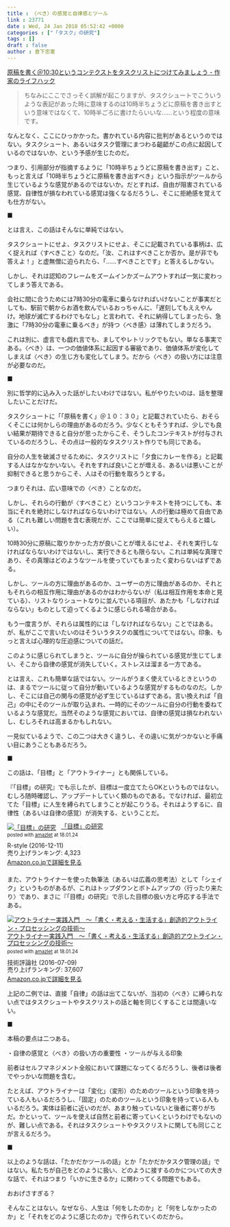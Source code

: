 ```yaml
---
title : 〈べき〉の感覚と自律感とツール
link : 23771
date : Wed, 24 Jan 2018 05:52:42 +0000
categories : ["「タスク」の研究"]
tags : []
draft : false
author : 倉下忠憲
---
```


<a href="http://nokiba.hatenablog.jp/entry/2018/01/20/191120" title="原稿を書く＠10:30というコンテクストをタスクリストにつけてみましょう - 作家のライフハック">原稿を書く＠10:30というコンテクストをタスクリストにつけてみましょう - 作家のライフハック</a>

<blockquote>
ちなみにここでさっそく誤解が起こりますが、タスクシュートでこういうような表記があった時に意味するのは10時半ちょうどに原稿を書き出すという意味ではなくて、10時半ごろに書けたらいいな……という程度の意味です。
</blockquote>

なんとなく、ここにひっかかった。書かれている内容に批判があるというのではない。タスクシュート、あるいはタスク管理にまつわる齟齬がこの点に起因しているのではないか、という予感が生じたのだ。

つまり、引用部分が指摘するように「10時半ちょうどに原稿を書き出す」こと、もっと言えば「10時半ちょうどに原稿を書き出すべき」という指示がツールから生じているような感覚があるのではないか。だとすれば、自由が阻害されている感覚、自律性が損なわれている感覚は強くなるだろうし、そこに拒絶感を覚えても仕方がない。

■

とは言え、この話はそんなに単純ではない。

タスクシュートにせよ、タスクリストにせよ、そこに記載されている事柄は、広く捉えれば〈すべきこと〉なのだ。「汝、これはすべきことか否か。是が非でも答えよ！」と虚無僧に迫られたら、「……すべきことです」と答えるしかない。

しかし、それは認知のフレームをズームインかズームアウトすれば一気に変わってしまう答えである。

会社に間に合うためには7時30分の電車に乗らなければいけないことが事実だとしても、駅前で朝からお酒を飲んでいるおっちゃんに、「遅刻してもええやんけ。地球が滅亡するわけでもなし」と言われて、それに納得してしまったら、急激に「7時30分の電車に乗るべき」が持つ〈べき感〉は薄れてしまうだろう。

これは別に、虚言でも戯れ言でも、ましてやレトリックでもない。単なる事実である。〈べき〉は、一つの価値体系に起因する審級であり、価値体系が変化してしまえば〈べき〉の生じ方も変化してしまう。だから〈べき〉の扱い方には注意が必要なのだ。

■

別に哲学的に込み入った話がしたいわけではない。私がやりたいのは、話を整理したいことだけだ。

タスクシュートに「「原稿を書く」＠１０：３０」と記載されていたら、おそらくそこには何かしらの理由があるのだろう。少なくともそうすれば、少しでも良い結果が期待できると自分が思ったからこそ、そうしたコンテキストが付与されているのだろうし、その点は一般的なタスクリスト作りでも同じである。

自分の人生を破滅させるために、タスクリストに「夕食にカレーを作る」と記載する人はなかなかいない。それをすれば良いことが増える、あるいは悪いことが抑制できると思うからこそ、人はその行動を取ろうとする。

つまりそれは、広い意味での〈べき〉ことなのだ。

しかし、それらの行動が〈すべきこと〉というコンテキストを持つにしても、本当にそれを絶対にしなければならないわけではない。人の行動は極めて自由である（これも難しい問題を含む表現だが、ここでは簡単に捉えてもらえると嬉しい）。

10時30分に原稿に取りかかった方が良いことが増えるにせよ、それを実行しなければならないわけではないし、実行できるとも限らない。これは単純な真理であり、その真理はどのようなツールを使っていてもまったく変わらないはずである。

しかし、ツールの方に理由があるのか、ユーザーの方に理由があるのか、それともそれらの相互作用に理由があるのかはわからないが（私は相互作用を本命と見ている）、リストなりシュートなりに並んでいる項目が、あたかも「しなければならない」ものとして迫ってくるように感じられる場合がある。

もう一度言うが、それらは属性的には「しなければならない」ことではある。が、私がここで言いたいのはそういうタスクの属性についてではない。印象、もっと言えば心理的な圧迫感についての話だ。

このように感じられてしまうと、ツールに自分が操られている感覚が生じてしまい、そこから自律の感覚が消失していく。ストレスは溜まる一方である。

とは言え、これも簡単な話ではない。ツールがうまく使えているときというのは、まるでツールに従って自分が動いているような感覚がするものなのだ。しかし、そこには自己の関与の感覚が必ず生じているはずである。言い換えれば「自己」の中にそのツールが取り込まれ、一時的にそのツールに自分の行動を委ねているような感覚だ。当然そのような感覚においては、自律の感覚は損なわれないし、むしろそれは高まるかもしれない。

一見似ているようで、この二つは大きく違うし、その違いに気がつかないと手痛い目にあうこともあるだろう。

■

この話は、「目標」と「アウトライナー」とも関係している。

『「目標」の研究』でも示したが、目標は一度立てたらOKというものではない。むしろ随時確認し、アップデートしていく類のものである。でなければ、最初立てた「目標」に人生を縛られてしまうことが起こりうる。それはようするに、自律性（あるいは自律の感覚）が消失する、ということだ。

<div class="amazlet-box" style="margin-bottom:20px;"><div class="amazlet-image" style="float:left;margin:0px 12px 1px 0px;"><a href="http://www.amazon.co.jp/exec/obidos/ASIN/B01MXXFY28/rashita1000-22/ref=nosim/" name="amazletlink" target="_blank"><img src="https://images-fe.ssl-images-amazon.com/images/I/410t4sR1ziL._SL160_.jpg" alt="「目標」の研究" style="border: none;" /></a></div><div class="amazlet-info" style="line-height:120%; margin-bottom: 10px"><div class="amazlet-name" style="margin-bottom:10px;line-height:120%"><a href="http://www.amazon.co.jp/exec/obidos/ASIN/B01MXXFY28/rashita1000-22/ref=nosim/" name="amazletlink" target="_blank">「目標」の研究</a><div class="amazlet-powered-date" style="font-size:80%;margin-top:5px;line-height:120%">posted with <a href="http://www.amazlet.com/" title="amazlet" target="_blank">amazlet</a> at 18.01.24</div></div><div class="amazlet-detail">R-style (2016-12-11)<br />売り上げランキング: 4,323<br /></div><div class="amazlet-sub-info" style="float: left;"><div class="amazlet-link" style="margin-top: 5px"><a href="http://www.amazon.co.jp/exec/obidos/ASIN/B01MXXFY28/rashita1000-22/ref=nosim/" name="amazletlink" target="_blank">Amazon.co.jpで詳細を見る</a></div></div></div><div class="amazlet-footer" style="clear: left"></div></div>

また、アウトライナーを使った執筆法（あるいは広義の思考法）として「シェイク」というものがあるが、これはトップダウンとボトムアップの〈行ったり来たり〉であり、まさに『「目標」の研究』で示した目標の扱い方と呼応する手法である。

<div class="amazlet-box" style="margin-bottom:0px;"><div class="amazlet-image" style="float:left;margin:0px 12px 1px 0px;"><a href="http://www.amazon.co.jp/exec/obidos/ASIN/B01I0TZWUK/rashita1000-22/ref=nosim/" name="amazletlink" target="_blank"><img src="https://images-fe.ssl-images-amazon.com/images/I/51HoJpXhvnL._SL160_.jpg" alt="アウトライナー実践入門　～「書く・考える・生活する」創造的アウトライン・プロセッシングの技術～" style="border: none;" /></a></div><div class="amazlet-info" style="line-height:120%; margin-bottom: 10px"><div class="amazlet-name" style="margin-bottom:10px;line-height:120%"><a href="http://www.amazon.co.jp/exec/obidos/ASIN/B01I0TZWUK/rashita1000-22/ref=nosim/" name="amazletlink" target="_blank">アウトライナー実践入門　～「書く・考える・生活する」創造的アウトライン・プロセッシングの技術～</a><div class="amazlet-powered-date" style="font-size:80%;margin-top:5px;line-height:120%">posted with <a href="http://www.amazlet.com/" title="amazlet" target="_blank">amazlet</a> at 18.01.24</div></div><div class="amazlet-detail">技術評論社 (2016-07-09)<br />売り上げランキング: 37,607<br /></div><div class="amazlet-sub-info" style="float: left;"><div class="amazlet-link" style="margin-top: 5px"><a href="http://www.amazon.co.jp/exec/obidos/ASIN/B01I0TZWUK/rashita1000-22/ref=nosim/" name="amazletlink" target="_blank">Amazon.co.jpで詳細を見る</a></div></div></div><div class="amazlet-footer" style="clear: left"></div></div>


上記の二例では、直接「自律」の話は出てこないが、当初の〈べき〉に縛られない点ではタスクシュートやタスクリストの話と軸を同じくすることは間違いない。

■

本稿の要点は二つある。

・自律の感覚と〈べき〉の扱い方の重要性
・ツールが与える印象

前者はセルフマネジメント全般において課題になってくるだろうし、後者は後者でやっかいな問題を含む。

たとえば、アウトライナーは「変化」（変形）のためのツールという印象を持っている人もいるだろうし、「固定」のためのツールという印象を持っている人もいるだろう。実体は前者に近いのだが、あまり触っていないと後者に寄りがちだ。かといって、ツールを使えば自然と前者に寄っていくというわけでもないのが、難しい点である。それはタスクシュートやタスクリストに関しても同じことが言えるだろう。

■

以上のような話は、「たかだかツールの話」とか「たかだかタスク管理の話」ではない。私たちが自己をどのように扱い、どのように接するのかについての大きな話で、それはつまり「いかに生きるか」に関わってくる問題でもある。

おおげさすぎる？

そんなことはない。なぜなら、人生は「何をしたのか」と「何をしなかったのか」と「それをどのように感じたのか」で作られていくのだから。